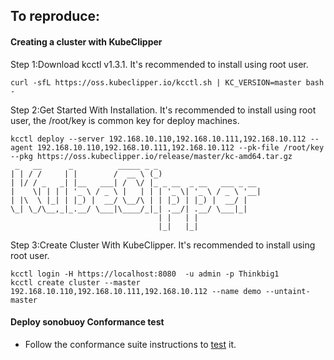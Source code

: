 ## To reproduce:
#### Creating a cluster with KubeClipper

Step 1:Download kcctl v1.3.1.
It's recommended to install using root user.
```
curl -sfL https://oss.kubeclipper.io/kcctl.sh | KC_VERSION=master bash -
```

Step 2:Get Started With Installation.
It's recommended to install using root user, the /root/key is common key for deploy machines.
```
kcctl deploy --server 192.168.10.110,192.168.10.111,192.168.10.112 --agent 192.168.10.110,192.168.10.111,192.168.10.112 --pk-file /root/key --pkg https://oss.kubeclipper.io/release/master/kc-amd64.tar.gz
 _   __      _          _____ _ _
| | / /     | |        /  __ \ (_)
| |/ / _   _| |__   ___| /  \/ |_ _ __  _ __   ___ _ __
|    \| | | | '_ \ / _ \ |   | | | '_ \| '_ \ / _ \ '__|
| |\  \ |_| | |_) |  __/ \__/\ | | |_) | |_) |  __/ |
\_| \_/\__,_|_.__/ \___|\____/_|_| .__/| .__/ \___|_|
                                 | |   | |
                                 |_|   |_|
```

Step 3:Create Cluster With KubeClipper.
It's recommended to install using root user.
```
kcctl login -H https://localhost:8080  -u admin -p Thinkbig1
kcctl create cluster --master 192.168.10.110,192.168.10.111,192.168.10.112 --name demo --untaint-master
```

#### Deploy sonobuoy Conformance test

* Follow the conformance suite instructions to [test](https://github.com/cncf/k8s-conformance/blob/master/instructions.md) it.